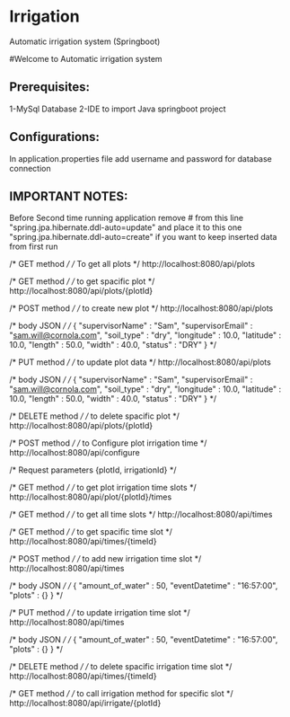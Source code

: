 # Irrigation
Automatic irrigation system (Springboot)

#Welcome to Automatic irrigation system

Prerequisites:
-------------
1-MySql Database
2-IDE to import Java springboot project


Configurations:
--------------
In application.properties file add username and password for database connection


IMPORTANT NOTES:
---------------
Before Second time running application remove # from this line "spring.jpa.hibernate.ddl-auto=update" and place it to this one "spring.jpa.hibernate.ddl-auto=create" if you want to keep inserted data from first run




/* GET method */
/* To get all plots */
http://localhost:8080/api/plots

/* GET method */
/* to get spacific plot */
http://localhost:8080/api/plots/{plotId}


/* POST method */
/* to create new plot */
http://localhost:8080/api/plots

/* body JSON */
/*
{
    "supervisorName" : "Sam",
    "supervisorEmail" : "sam.will@cornola.com",
    "soil_type" : "dry",
    "longitude" : 10.0,
    "latitude" : 10.0,
    "length" : 50.0,
    "width" : 40.0,
    "status" : "DRY"
}
*/


/* PUT method */
/* to update plot data */
http://localhost:8080/api/plots

/* body JSON */
/*
{
    "supervisorName" : "Sam",
    "supervisorEmail" : "sam.will@cornola.com",
    "soil_type" : "dry",
    "longitude" : 10.0,
    "latitude" : 10.0,
    "length" : 50.0,
    "width" : 40.0,
    "status" : "DRY"
}
*/


/* DELETE method */
/* to delete spacific plot */
http://localhost:8080/api/plots/{plotId}



/* POST method */
/* to Configure plot irrigation time */
http://localhost:8080/api/configure

/* 
Request parameters {plotId, irrigationId}
*/


/* GET method */
/* to get plot irrigation time slots */
http://localhost:8080/api/plot/{plotId}/times


/* GET method */
/* to get all time slots */
http://localhost:8080/api/times


/* GET method */
/* to get spacific time slot */
http://localhost:8080/api/times/{timeId}


/* POST method */
/* to add new irrigation time slot */
http://localhost:8080/api/times

/* body JSON */
/*
{
    "amount_of_water" : 50,
    "eventDatetime" : "16:57:00",
    "plots" : {}
}
*/


/* PUT method */
/* to update irrigation time slot */
http://localhost:8080/api/times

/* body JSON */
/*
{
    "amount_of_water" : 50,
    "eventDatetime" : "16:57:00",
    "plots" : {}
}
*/


/* DELETE method */
/* to delete spacific irrigation time slot */
http://localhost:8080/api/times/{timeId}

   
/* GET method */
/* to call irrigation method for specific slot */
http://localhost:8080/api/irrigate/{plotId}

